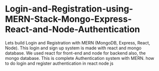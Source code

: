 # Login-and-Registration-using-MERN-Stack-Mongo-Express-React-and-Node-Authentication
Lets build Login and Registration with MERN (MongoDB, Express, React, Node). This login and sign up system is made with react and mongo database. We used react for front-end and node for backend also, the mongo database. This is complete Authentication system with MERN. how to do login and register authentication in react node js
